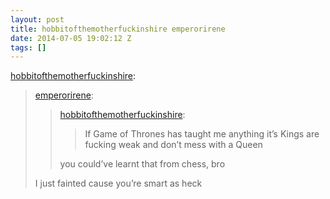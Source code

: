```yaml
---
layout: post
title: hobbitofthemotherfuckinshire emperorirene
date: 2014-07-05 19:02:12 Z
tags: []
---
```

[hobbitofthemotherfuckinshire](http://hobbitofthemotherfuckinshire.tumblr.com/post/83203615800):

> [emperorirene](http://emperorirene.tumblr.com/post/83189891288/hobbitofthemotherfuckinshire-if-game-of-thrones):
> 
> > [hobbitofthemotherfuckinshire](http://hobbitofthemotherfuckinshire.tumblr.com/post/82768604003):
> > 
> > > If Game of Thrones has taught me anything it’s Kings are fucking weak and don’t mess with a Queen
> > 
> > you could’ve learnt that from chess, bro
> 
> I just fainted cause you’re smart as heck
